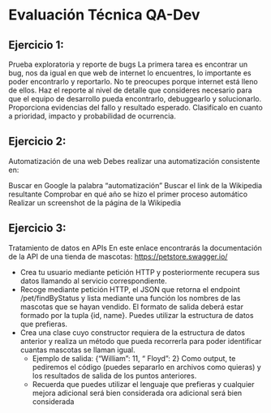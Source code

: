 # Evaluación Técnica QA-Dev

## Ejercicio 1: 
Prueba exploratoria y reporte de bugs La primera tarea es encontrar un bug, nos da igual en que web de internet lo encuentres, lo importante es poder encontrarlo y reportarlo. No te preocupes porque internet está lleno de ellos. Haz el reporte al nivel de detalle que consideres necesario para que el equipo de desarrollo pueda encontrarlo, debuggearlo y solucionarlo. Proporciona evidencias del fallo y resultado esperado. Clasifícalo en cuanto a prioridad, impacto y probabilidad de ocurrencia.

## Ejercicio 2: 
Automatización de una web Debes realizar una automatización consistente en:

Buscar en Google la palabra “automatización”
Buscar el link de la Wikipedia resultante
Comprobar en qué año se hizo el primer proceso automático
Realizar un screenshot de la página de la Wikipedia

## Ejercicio 3: 
Tratamiento de datos en APIs En este enlace encontrarás la documentación de la API de una tienda de mascotas: https://petstore.swagger.io/

- Crea tu usuario mediante petición HTTP y posteriormente recupera sus datos llamando al servicio correspondiente.
- Recoge mediante petición HTTP, el JSON que retorna el endpoint /pet/findByStatus y lista mediante una función los nombres de las mascotas que se hayan vendido. El formato de salida deberá estar formado por la tupla {id, name}.
    Puedes utilizar la estructura de datos que prefieras.
- Crea una clase cuyo constructor requiera de la estructura de datos anterior y realiza un método que pueda recorrerla para poder identificar cuantas mascotas se llaman igual.
    - Ejemplo de salida: {“William”: 11, “ Floyd”: 2} Como output, te pediremos el código (puedes separarlo en archivos como quieras) y los resultados de salida de los puntos anteriores.
    - Recuerda que puedes utilizar el lenguaje que prefieras y cualquier mejora adicional será bien considerada
ora adicional será bien considerada

